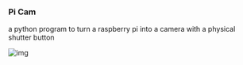 ### Pi Cam
a python program to turn a raspberry pi into a camera with a physical shutter button

![img](https://imgur.com/JC8xo3d.jpg)
